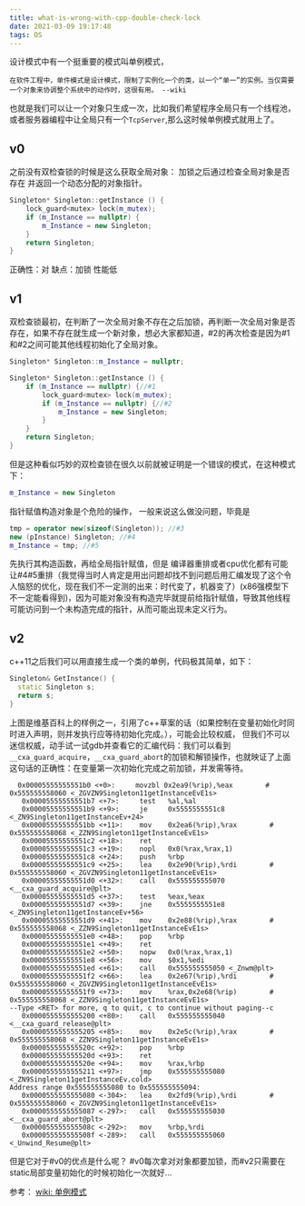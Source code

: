 ```yaml
---
title: what-is-wrong-with-cpp-double-check-lock
date: 2021-03-09 19:17:48
tags: OS
---
```


设计模式中有一个挺重要的模式叫单例模式，
```
在软件工程中，单件模式是设计模式，限制了实例化一个的类，以一个“单一”的实例。当仅需要一个对象来协调整个系统中的动作时，这很有用。 --wiki
```


也就是我们可以让一个对象只生成一次，比如我们希望程序全局只有一个线程池，或者服务器编程中让全局只有一个`TcpServer`,那么这时候单例模式就用上了。

## v0
之前没有双检查锁的时候是这么获取全局对象：
加锁之后通过检查全局对象是否存在
并返回一个动态分配的对象指针。
```cpp
Singleton* Singleton::getInstance () {
	lock_guard<mutex> lock(m_mutex);
	if (m_Instance == nullptr) {
		m_Instance = new Singleton;
	}
	return Singleton;
}
```
正确性：对
缺点：加锁 性能低

## v1
双检查锁最初，在判断了一次全局对象不存在之后加锁，再判断一次全局对象是否存在，如果不存在就生成一个新对象，想必大家都知道，#2的再次检查是因为#1和#2之间可能其他线程初始化了全局对象。
```cpp
Singleton* Singleton::m_Instance = nullptr;

Singleton* Singleton::getInstance () {
	if (m_Instance == nullptr) {//#1
		lock_guard<mutex> lock(m_mutex);
		if (m_Instance == nullptr) {//#2
			m_Instance = new Singleton;
		}
	}
	return Singleton;
}
```
但是这种看似巧妙的双检查锁在很久以前就被证明是一个错误的模式，在这种模式下：
```cpp
m_Instance = new Singleton
```
指针赋值构造对象是个危险的操作，
一般来说这么做没问题，毕竟是
```cpp
tmp = operator new(sizeof(Singleton)); //#3
new (pInstance) Singleton; //#4
m_Instance = tmp; //#5
```
先执行其构造函数，再给全局指针赋值，但是 编译器重排或者cpu优化都有可能让#4#5重排（我觉得当时人肯定是用出问题却找不到问题后用汇编发现了这个令人恼怒的优化，现在我们不一定测的出来：时代变了，机器变了）(x86强模型下不一定能看得到)，因为可能对象没有构造完毕就提前给指针赋值，导致其他线程可能访问到一个未构造完成的指针，从而可能出现未定义行为。


## v2
c++11之后我们可以用直接生成一个类的单例，代码极其简单，如下：
```cpp
Singleton& GetInstance() {
  static Singleton s;
  return s;
}
```

上图是维基百科上的样例之一，引用了c++草案的话（如果控制在变量初始化时同时进入声明，则并发执行应等待初始化完成。），可能会比较权威，
但我们不可以迷信权威，动手试一试gdb并查看它的汇编代码：我们可以看到`__cxa_guard_acquire`，`__cxa_guard_abort`的加锁和解锁操作，也就映证了上面这句话的正确性：在变量第一次初始化完成之前加锁，并发需等待。

```
  0x00005555555551b0 <+0>:     movzbl 0x2ea9(%rip),%eax        # 0x555555558060 <_ZGVZN9Singleton11getInstanceEvE1s>
   0x00005555555551b7 <+7>:     test   %al,%al
   0x00005555555551b9 <+9>:     je     0x5555555551c8 <_ZN9Singleton11getInstanceEv+24>
   0x00005555555551bb <+11>:    mov    0x2ea6(%rip),%rax        # 0x555555558068 <_ZZN9Singleton11getInstanceEvE1s>
   0x00005555555551c2 <+18>:    ret    
   0x00005555555551c3 <+19>:    nopl   0x0(%rax,%rax,1)
   0x00005555555551c8 <+24>:    push   %rbp
   0x00005555555551c9 <+25>:    lea    0x2e90(%rip),%rdi        # 0x555555558060 <_ZGVZN9Singleton11getInstanceEvE1s>
   0x00005555555551d0 <+32>:    call   0x555555555070 <__cxa_guard_acquire@plt>
   0x00005555555551d5 <+37>:    test   %eax,%eax
   0x00005555555551d7 <+39>:    jne    0x5555555551e8 <_ZN9Singleton11getInstanceEv+56>
   0x00005555555551d9 <+41>:    mov    0x2e88(%rip),%rax        # 0x555555558068 <_ZZN9Singleton11getInstanceEvE1s>
   0x00005555555551e0 <+48>:    pop    %rbp
   0x00005555555551e1 <+49>:    ret    
   0x00005555555551e2 <+50>:    nopw   0x0(%rax,%rax,1)
   0x00005555555551e8 <+56>:    mov    $0x1,%edi
   0x00005555555551ed <+61>:    call   0x555555555050 <_Znwm@plt>
   0x00005555555551f2 <+66>:    lea    0x2e67(%rip),%rdi        # 0x555555558060 <_ZGVZN9Singleton11getInstanceEvE1s>
   0x00005555555551f9 <+73>:    mov    %rax,0x2e68(%rip)        # 0x555555558068 <_ZZN9Singleton11getInstanceEvE1s>
--Type <RET> for more, q to quit, c to continue without paging--c
   0x0000555555555200 <+80>:    call   0x555555555040 <__cxa_guard_release@plt>
   0x0000555555555205 <+85>:    mov    0x2e5c(%rip),%rax        # 0x555555558068 <_ZZN9Singleton11getInstanceEvE1s>
   0x000055555555520c <+92>:    pop    %rbp
   0x000055555555520d <+93>:    ret    
   0x000055555555520e <+94>:    mov    %rax,%rbp
   0x0000555555555211 <+97>:    jmp    0x555555555080 <_ZN9Singleton11getInstanceEv.cold>
Address range 0x555555555080 to 0x555555555094:
   0x0000555555555080 <-304>:   lea    0x2fd9(%rip),%rdi        # 0x555555558060 <_ZGVZN9Singleton11getInstanceEvE1s>
   0x0000555555555087 <-297>:   call   0x555555555030 <__cxa_guard_abort@plt>
   0x000055555555508c <-292>:   mov    %rbp,%rdi
   0x000055555555508f <-289>:   call   0x555555555060 <_Unwind_Resume@plt>
```

但是它对于#v0的优点是什么呢？
#v0每次拿对对象都要加锁，而#v2只需要在static局部变量初始化的时候初始化一次就好...

参考：
[wiki: 单例模式](https://en.wikipedia.org/wiki/Singleton_pattern)